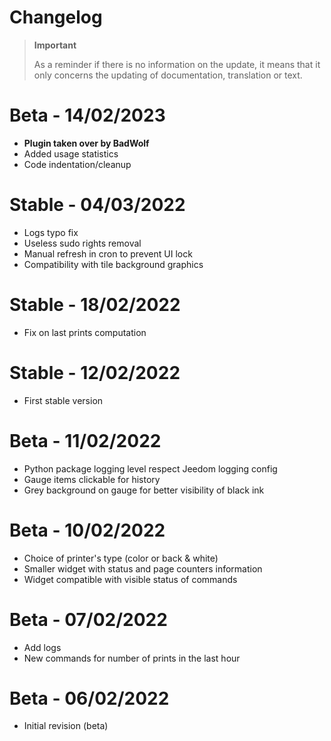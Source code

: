 # Changelog 

>**Important**
>
>As a reminder if there is no information on the update, it means that it only concerns the updating of documentation, translation or text.

# Beta - 14/02/2023
- **Plugin taken over by BadWolf**
- Added usage statistics
- Code indentation/cleanup

# Stable - 04/03/2022
- Logs typo fix
- Useless sudo rights removal
- Manual refresh in cron to prevent UI lock
- Compatibility with tile background graphics

# Stable - 18/02/2022
- Fix on last prints computation

# Stable - 12/02/2022
- First stable version

# Beta - 11/02/2022
- Python package logging level respect Jeedom logging config
- Gauge items clickable for history
- Grey background on gauge for better visibility of black ink 

# Beta - 10/02/2022
- Choice of printer's type (color or back & white)
- Smaller widget with status and page counters information 
- Widget compatible with visible status of commands

# Beta - 07/02/2022
- Add logs
- New commands for number of prints in the last hour

# Beta - 06/02/2022
- Initial revision (beta)
